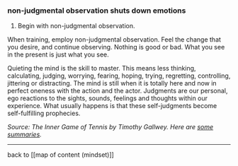 ### non-judgmental observation shuts down emotions

1. Begin with non-judgmental observation.

When training, employ non-judgmental observation. Feel the change that you desire, and continue observing. Nothing is good or bad. What you see in the present is just what you see.

Quieting the mind is the skill to master. This means less thinking, calculating, judging, worrying, fearing, hoping, trying, regretting, controlling, jittering or distracting. The mind is still when it is totally here and now in perfect oneness with the action and the actor. Judgments are our personal, ego reactions to the sights, sounds, feelings and thoughts within our experience. What usually happens is that these self-judgments become self-fulfilling prophecies.

*Source: The Inner Game of Tennis by Timothy Gallwey. Here are [some](https://www.nateliason.com/notes/inner-game-of-tennis-w-timothy-gallwey) [summaries](https://www.dickiebush.com/book-notes/inner-game-of-tennis).*

---

back to [[map of content (mindset)]]